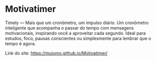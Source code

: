# Motivatimer
Timely — Mais que um cronômetro, um impulso diário. Um cronômetro inteligente que acompanha o passar do tempo com mensagens motivacionais, inspirando você a aproveitar cada segundo. Ideal para estudos, foco, pausas conscientes ou simplesmente para lembrar que o tempo é agora.

Link do site: https://muiomo.github.io/Motivatimer/
